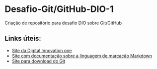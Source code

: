 # Desafio-Git/GitHub-DIO-1
Criação de repositório para desafio DIO sobre Git/GitHub

## Links úteis:
* [Site da Digital Innovation one](https://www.dio.me)
* [Site com documentação sobre a linguagem de marcação Markdown](https://www.markdownguide.org)
* [Site para download do Git](https://git-scm.com/downloads)
 
